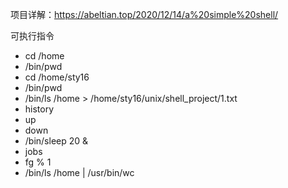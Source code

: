 项目详解：https://abeltian.top/2020/12/14/a%20simple%20shell/

可执行指令

+ cd /home 
+ /bin/pwd 
+ cd /home/sty16
+ /bin/pwd
+ /bin/ls /home > /home/sty16/unix/shell_project/1.txt
+ history
+ up 
+ down
+ /bin/sleep 20 &
+ jobs
+ fg % 1
+ /bin/ls /home | /usr/bin/wc
